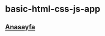 # basic-html-css-js-app
## [Anasayfa](https://mr-mesut-ozturk.github.io/basic-html-css-js-app/index.html)
